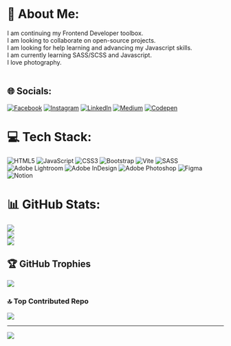 # 💫 About Me:
I am continuing my Frontend Developer toolbox.<br>I am looking to collaborate on open-source projects.<br>I am looking for help learning and advancing my Javascript skills.<br>I am currently learning SASS/SCSS and Javascript.<br>I love photography.<br><br>


## 🌐 Socials:
[![Facebook](https://img.shields.io/badge/Facebook-%231877F2.svg?logo=Facebook&logoColor=white)](https://facebook.com/andrew.teece.39) [![Instagram](https://img.shields.io/badge/Instagram-%23E4405F.svg?logo=Instagram&logoColor=white)](https://instagram.com/andrewteecephotography) [![LinkedIn](https://img.shields.io/badge/LinkedIn-%230077B5.svg?logo=linkedin&logoColor=white)](https://linkedin.com/in/andrew-teece-3ba8a57b) [![Medium](https://img.shields.io/badge/Medium-12100E?logo=medium&logoColor=white)](https://medium.com/@andrewteece) [![Codepen](https://img.shields.io/badge/Codepen-000000?style=for-the-badge&logo=codepen&logoColor=white)](https://codepen.io/andrewteece) 

# 💻 Tech Stack:
![HTML5](https://img.shields.io/badge/html5-%23E34F26.svg?style=for-the-badge&logo=html5&logoColor=white) ![JavaScript](https://img.shields.io/badge/javascript-%23323330.svg?style=for-the-badge&logo=javascript&logoColor=%23F7DF1E) ![CSS3](https://img.shields.io/badge/css3-%231572B6.svg?style=for-the-badge&logo=css3&logoColor=white) ![Bootstrap](https://img.shields.io/badge/bootstrap-%238511FA.svg?style=for-the-badge&logo=bootstrap&logoColor=white) ![Vite](https://img.shields.io/badge/vite-%23646CFF.svg?style=for-the-badge&logo=vite&logoColor=white) ![SASS](https://img.shields.io/badge/SASS-hotpink.svg?style=for-the-badge&logo=SASS&logoColor=white) ![Adobe Lightroom](https://img.shields.io/badge/Adobe%20Lightroom-31A8FF.svg?style=for-the-badge&logo=Adobe%20Lightroom&logoColor=white) ![Adobe InDesign](https://img.shields.io/badge/Adobe%20InDesign-49021F?style=for-the-badge&logo=adobeindesign&logoColor=FF3366) ![Adobe Photoshop](https://img.shields.io/badge/adobe%20photoshop-%2331A8FF.svg?style=for-the-badge&logo=adobe%20photoshop&logoColor=white) ![Figma](https://img.shields.io/badge/figma-%23F24E1E.svg?style=for-the-badge&logo=figma&logoColor=white) ![Notion](https://img.shields.io/badge/Notion-%23000000.svg?style=for-the-badge&logo=notion&logoColor=white)
# 📊 GitHub Stats:
![](https://github-readme-stats.vercel.app/api?username=andrewteece&theme=dark&hide_border=false&include_all_commits=true&count_private=false)<br/>
![](https://github-readme-streak-stats.herokuapp.com/?user=andrewteece&theme=dark&hide_border=false)<br/>
![](https://github-readme-stats.vercel.app/api/top-langs/?username=andrewteece&theme=dark&hide_border=false&include_all_commits=true&count_private=false&layout=compact)

## 🏆 GitHub Trophies
![](https://github-profile-trophy.vercel.app/?username=andrewteece&theme=radical&no-frame=false&no-bg=false&margin-w=4)

### 🔝 Top Contributed Repo
![](https://github-contributor-stats.vercel.app/api?username=andrewteece&limit=5&theme=dark&combine_all_yearly_contributions=true)

---
[![](https://visitcount.itsvg.in/api?id=andrewteece&icon=0&color=0)](https://visitcount.itsvg.in)

<!-- Proudly created with GPRM ( https://gprm.itsvg.in ) -->
